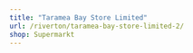 ```yaml
---
title: "Taramea Bay Store Limited"
url: /riverton/taramea-bay-store-limited-2/
shop: Supermarkt
---
```

